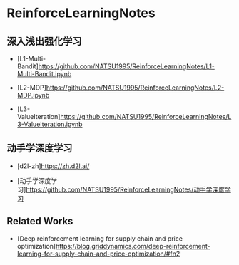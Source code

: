 # ReinforceLearningNotes

## 深入浅出强化学习

 - [L1-Multi-Bandit]https://github.com/NATSU1995/ReinforceLearningNotes/L1-Multi-Bandit.ipynb

 - [L2-MDP]https://github.com/NATSU1995/ReinforceLearningNotes/L2-MDP.ipynb

 - [L3-ValueIteration]https://github.com/NATSU1995/ReinforceLearningNotes/L3-ValueIteration.ipynb

## 动手学深度学习

 - [d2l-zh]https://zh.d2l.ai/ 

 - [动手学深度学习]https://github.com/NATSU1995/ReinforceLearningNotes/动手学深度学习

## Related Works

 - [Deep reinforcement learning for supply chain and price optimization]https://blog.griddynamics.com/deep-reinforcement-learning-for-supply-chain-and-price-optimization/#fn2 